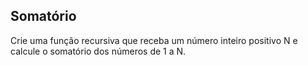 ## Somatório

Crie uma função recursiva que receba um número inteiro positivo N e calcule o
somatório dos números de 1 a N.
